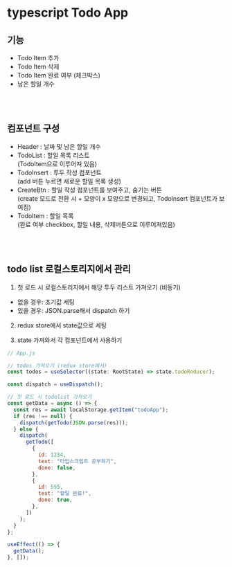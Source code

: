# typescript Todo App

## 기능

- Todo Item 추가
- Todo Item 삭제
- Todo Item 완료 여부 (체크박스)
- 남은 할일 개수

<br>
<br>

## 컴포넌트 구성

- Header : 날짜 및 남은 할일 개수
- TodoList : 할일 목록 리스트 <br>(TodoItem으로 이루어져 있음)
- TodoInsert : 투두 작성 컴포넌트 <br>(add 버튼 누르면 새로운 할일 목록 생성)
- CreateBtn : 할일 작성 컴포넌트를 보여주고, 숨기는 버튼 <br>(create 모드로 전환 시 + 모양이 x 모양으로 변경되고, TodoInsert 컴포넌트가 보여짐)
- TodoItem : 할일 목록 <br>(완료 여부 checkbox, 할일 내용, 삭제버튼으로 이루어져있음)

<br>
<br>

## todo list 로컬스토리지에서 관리

1. 첫 로드 시 로컬스토리지에서 해당 투두 리스트 가져오기 (비동기)

- 없을 경우: 초기값 세팅
- 있을 경우: JSON.parse해서 dispatch 하기

2. redux store에서 state값으로 세팅

3. state 가져와서 각 컴포넌트에서 사용하기

```js
// App.js

// todos 가져오기 (redux store에서)
const todos = useSelector((state: RootState) => state.todoReducer);

const dispatch = useDispatch();

// 첫 로드 시 todolist 가져오기
const getData = async () => {
  const res = await localStorage.getItem("todoApp");
  if (res !== null) {
    dispatch(getTodo(JSON.parse(res)));
  } else {
    dispatch(
      getTodo([
        {
          id: 1234,
          text: "타입스크립트 공부하기",
          done: false,
        },
        {
          id: 555,
          text: "할일 완료!",
          done: true,
        },
      ])
    );
  }
};

useEffect(() => {
  getData();
}, []);
```
